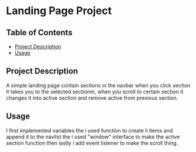# Landing Page Project

## Table of Contents

* [Project Description](#projectdescription)
* [Usage](#Usage)

## Project Description
A simple landing page contain sections in the navbar when you click section it takes you to the selected sectionm, when you scroll to certain section it changes it into active section and remove active from previous section.



## Usage
I first implemented variables the i used function to create li items and append it to the navlist the i used "window" interface to make the active section function then lastly i add event listener to make the scroll thing.





